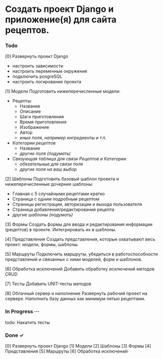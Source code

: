 # Создать проект Django и приложение(я) для сайта рецептов.

### Todo

[0] Развернуть проект Django

- настроить зависимости
- настроить переменные окружения
- подключить posgreSQL
- настроить логирование проекта

[1] Модели
Подготовить нижеперечисленные модели:

- Рецепты:
    - Название
    - Описание
    - Шаги приготовления
    - Время приготовления
    - Изображение
    - Автор
    - *иные поля, например ингредиенты и т.п.*
- *Категории рецептов*
    - Название
    - *другие поля (подумать)*
- *Связующая таблица для связи Рецептов и Категории*
    - *обязательные для связи поля*
    - *другие поля на ваш выбор*

[2] Шаблоны
Подготовить базовый шаблон проекта и нижеперечисленные дочерние шаблоны:

- Главная с 5 случайными рецептами кратко
- Страница с одним подробным рецептом
- Страницы регистрации, авторизации и выхода пользователя
- Страница добавления/редактирования рецепта
- *другие шаблоны (подумать)*

[3] Формы
Создать формы для ввода и редактирования информации (рецептов) в проекте. Интегрировать их в шаблоны.

[4] Представления
Создать представления, которые охватывают весь проект: модели, формы, шаблоны.

[5] Маршруты
Подключить маршруты, убедиться в работоспособности представлений и связанных с ними моделей, форм и шаблонов.

[6] Обработка исключений
Добавить обработку исключений методов CRUD

[7] Тесты
Добавить UNIT-тесты методов

[8] Облачный сервер и наполнение
Развернуть рабочий проект на сервере. Наполнить базу данных как минимум пятью рецептами.

### In Progress ···


todo: Накатить тесты


### Done ✓

[0] Развернуть проект Django
[1] Модели
[2] Шаблоны
[3] Формы
[4] Представления
[5] Маршруты
[6] Обработка исключений